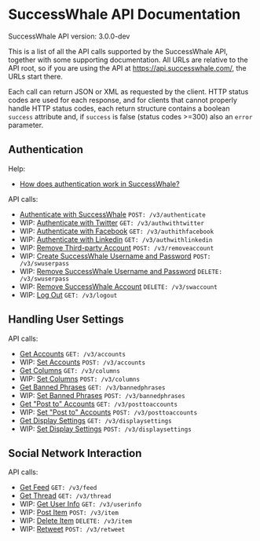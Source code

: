 SuccessWhale API Documentation
==============================

SuccessWhale API version: 3.0.0-dev

This is a list of all the API calls supported by the SuccessWhale API, together with some supporting documentation. All URLs are relative to the API root, so if you are using the API at https://api.successwhale.com/, the URLs start there.

Each call can return JSON or XML as requested by the client. HTTP status codes are used for each response, and for clients that cannot properly handle HTTP status codes, each return structure contains a boolean `success` attribute and, if `success` is false (status codes >=300) also an `error` parameter.

Authentication
--------------

Help:
* [How does authentication work in SuccessWhale?](howto-auth.md)

API calls:
* [Authenticate with SuccessWhale](authenticate-post.md) `POST: /v3/authenticate`
* WIP: [Authenticate with Twitter](authwithtwitter.md) `GET: /v3/authwithtwitter`
* WIP: [Authenticate with Facebook](authwithfacebook.md) `GET: /v3/authithfacebook`
* WIP: [Authenticate with Linkedin](authwithlinkedin.md) `GET: /v3/authwithlinkedin`
* WIP: [Remove Third-party Account](removeaccount-post.md) `POST: /v3/removeaccount`
* WIP: [Create SuccessWhale Username and Password](swuserpass-post.md) `POST: /v3/swuserpass`
* WIP: [Remove SuccessWhale Username and Password](swuserpass-delete.md) `DELETE: /v3/swuserpass`
* WIP: [Remove SuccessWhale Account](swaccount-delete.md) `DELETE: /v3/swaccount`
* WIP: [Log Out](logout-get.md) `GET: /v3/logout`


Handling User Settings
----------------------

API calls:
* [Get Accounts](accounts-get.md) `GET: /v3/accounts`
* WIP: [Set Accounts](accounts-post.md) `POST: /v3/accounts`
* [Get Columns](columns-get.md) `GET: /v3/columns`
* WIP: [Set Columns](columns-post.md) `POST: /v3/columns`
* [Get Banned Phrases](bannedphrases-get.md) `GET: /v3/bannedphrases`
* WIP: [Set Banned Phrases](bannedphrases-post.md) `POST: /v3/bannedphrases`
* [Get "Post to" Accounts](posttoaccounts-get.md) `GET: /v3/posttoaccounts`
* WIP: [Set "Post to" Accounts](posttoaccounts-post.md) `POST: /v3/posttoaccounts`
* [Get Display Settings](displaysettings-get.md) `GET: /v3/displaysettings`
* WIP: [Set Display Settings](displaysettings-post.md) `POST: /v3/displaysettings`


Social Network Interaction
--------------------------

API calls:
* [Get Feed](feed-get.md) `GET: /v3/feed`
* [Get Thread](thread-get.md) `GET: /v3/thread`
* WIP: [Get User Info](userinfo-get.md) `GET: /v3/userinfo`
* WIP: [Post Item](item-post.md) `POST: /v3/item`
* WIP: [Delete Item](item-delete.md) `DELETE: /v3/item`
* WIP: [Retweet](retweet-post.md) `POST: /v3/retweet`
